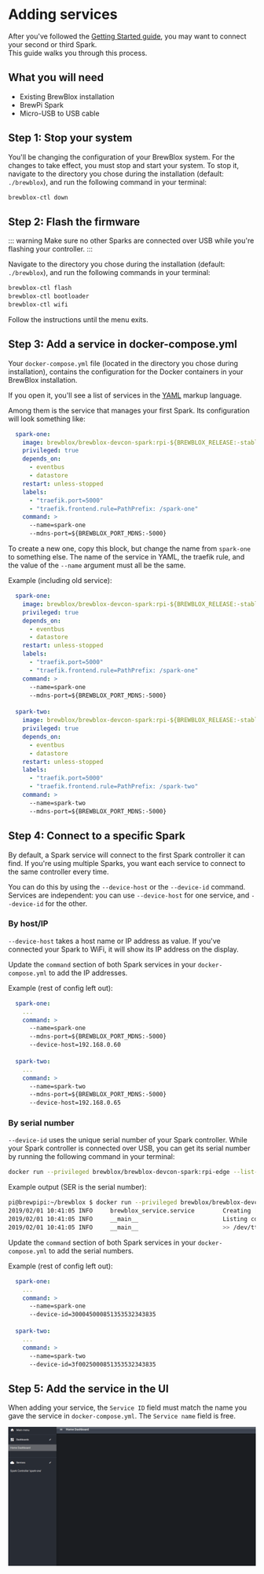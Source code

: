 # Adding services

After you've followed the [Getting Started guide](./startup.md), you may want to connect your second or third Spark. <br>
This guide walks you through this process.

## What you will need

* Existing BrewBlox installation
* BrewPi Spark
* Micro-USB to USB cable

## Step 1: Stop your system

You'll be changing the configuration of your BrewBlox system. For the changes to take effect, you must stop and start your system.
To stop it, navigate to the directory you chose during the installation (default: `./brewblox`), and run the following command in your terminal:

```bash
brewblox-ctl down
```

## Step 2: Flash the firmware

::: warning
Make sure no other Sparks are connected over USB while you're flashing your controller.
:::

Navigate to the directory you chose during the installation (default: `./brewblox`), and run the following commands in your terminal:

```bash
brewblox-ctl flash
brewblox-ctl bootloader
brewblox-ctl wifi
```

Follow the instructions until the menu exits.

## Step 3: Add a service in docker-compose.yml

Your `docker-compose.yml` file (located in the directory you chose during installation), contains the configuration for the Docker containers in your BrewBlox installation.

If you open it, you'll see a list of services in the [YAML](https://www.tutorialspoint.com/yaml/yaml_introduction.htm) markup language.

Among them is the service that manages your first Spark. Its configuration will look something like:

```yaml
  spark-one:
    image: brewblox/brewblox-devcon-spark:rpi-${BREWBLOX_RELEASE:-stable}
    privileged: true
    depends_on:
      - eventbus
      - datastore
    restart: unless-stopped
    labels:
      - "traefik.port=5000"
      - "traefik.frontend.rule=PathPrefix: /spark-one"
    command: >
      --name=spark-one
      --mdns-port=${BREWBLOX_PORT_MDNS:-5000}
```

To create a new one, copy this block, but change the name from `spark-one` to something else. The name of the service in YAML, the traefik rule, and the value of the `--name` argument must all be the same.

Example (including old service):

```yaml
  spark-one:
    image: brewblox/brewblox-devcon-spark:rpi-${BREWBLOX_RELEASE:-stable}
    privileged: true
    depends_on:
      - eventbus
      - datastore
    restart: unless-stopped
    labels:
      - "traefik.port=5000"
      - "traefik.frontend.rule=PathPrefix: /spark-one"
    command: >
      --name=spark-one
      --mdns-port=${BREWBLOX_PORT_MDNS:-5000}

  spark-two:
    image: brewblox/brewblox-devcon-spark:rpi-${BREWBLOX_RELEASE:-stable}
    privileged: true
    depends_on:
      - eventbus
      - datastore
    restart: unless-stopped
    labels:
      - "traefik.port=5000"
      - "traefik.frontend.rule=PathPrefix: /spark-two"
    command: >
      --name=spark-two
      --mdns-port=${BREWBLOX_PORT_MDNS:-5000}
```

## Step 4: Connect to a specific Spark

By default, a Spark service will connect to the first Spark controller it can find. If you're using multiple Sparks, you want each service to connect to the same controller every time.

You can do this by using the `--device-host` or the `--device-id` command. Services are independent: you can use `--device-host` for one service, and `--device-id` for the other.

### By host/IP

`--device-host` takes a host name or IP address as value. If you've connected your Spark to WiFi, it will show its IP address on the display.

Update the `command` section of both Spark services in your `docker-compose.yml` to add the IP addresses.

Example (rest of config left out):

```yaml
  spark-one:
    ...
    command: >
      --name=spark-one
      --mdns-port=${BREWBLOX_PORT_MDNS:-5000}
      --device-host=192.168.0.60

  spark-two:
    ...
    command: >
      --name=spark-two
      --mdns-port=${BREWBLOX_PORT_MDNS:-5000}
      --device-host=192.168.0.65
```

### By serial number


`--device-id` uses the unique serial number of your Spark controller. While your Spark controller is connected over USB, you can get its serial number by running the following command in your terminal:

```bash
docker run --privileged brewblox/brewblox-devcon-spark:rpi-edge --list-devices
```

Example output (SER is the serial number):

```bash
pi@brewpipi:~/brewblox $ docker run --privileged brewblox/brewblox-devcon-spark:rpi-edge --list-devices
2019/02/01 10:41:05 INFO     brewblox_service.service        Creating [spark] application
2019/02/01 10:41:05 INFO     __main__                        Listing connected devices: 
2019/02/01 10:41:05 INFO     __main__                        >> /dev/ttyACM0 | P1 - P1 Serial | USB VID:PID=2B04:C008 SER=300045000851353532343835 LOCATION=1-1.2:1.0
```

Update the `command` section of both Spark services in your `docker-compose.yml` to add the serial numbers.

Example (rest of config left out):

```yaml
  spark-one:
    ...
    command: >
      --name=spark-one
      --device-id=300045000851353532343835

  spark-two:
    ...
    command: >
      --name=spark-two
      --device-id=3f0025000851353532343835
```

## Step 5: Add the service in the UI

When adding your service, the `Service ID` field must match the name you gave the service in `docker-compose.yml`. The `Service name` field is free.

![Adding service](../images/adding-service.gif)
